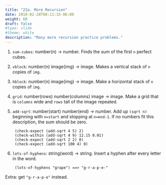```yaml
---
title: "22a. More Recursion"
date: 2018-02-28T08:11:33-06:00
weight: 60
draft: false
#type: slide
#theme: white
description: "Many more recursion practice problems."
---
```


1. `sum-cubes`: number(n) -> number. Finds the sum of the first `n` perfect cubes. 

2. `vblock`: number(n) image(img) -> image. Makes a vertical stack of `n` copies of `img`.

3. `hblock`: number(n) image(img) -> image. Make a horizontal stack of `n` copies of `img`.

4. `grid`: number(rows) number(columns) image -> image. Make a grid that is `columns` wide and `rows` tall of the image repeated.

5. `add-sqrt`: number(start) number(end) -> number. Add up `(sqrt n)` beginning with `n=start` and stopping at `n=end-1`. If no numbers fit this description, the sum should be zero.

        (check-expect (add-sqrt 4 5) 2)
        (check-within (add-sqrt 4 9) 12.15 0.01)
        (check-expect (add-sqrt 2 2) 0)
        (check-expect (add-sqrt 100 4) 0)

6. `lots-of-hyphens`: string(word) -> string. Insert a hyphen after every letter in the word. 

        (lots-of-hyphens "grape") ==> "g-r-a-p-e-"

Extra: get `"g-r-a-p-e"` instead.

